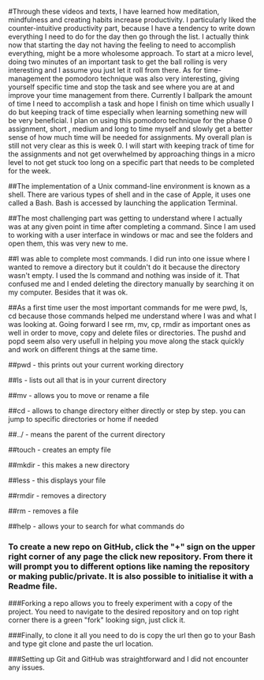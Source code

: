 #Through these videos and texts, I have learned how meditation, mindfulness and creating habits increase productivity. I particularly liked the counter-intuitive productivity part, because I have a tendency to write down everything I need to do for the day then go through the list. I actually think now that starting the day not having the feeling to need to accomplish everything, might be a more wholesome approach. To start at a micro level, doing two minutes of an important task to get the ball rolling is very interesting and I assume you just let it roll from there. As for time-management the pomodoro technique was also very interesting, giving yourself specific time and stop the task and see where you are at and improve your time management from there. Currently I ballpark the amount of time I need to accomplish a task and hope I finish on time which usually I do but keeping track of time especially when learning something new will be very beneficial. I plan on using this pomodoro technique for the phase 0 assignment, short , medium and long to time myself and slowly get a better sense of how much time will be needed for assignments. My overall plan is still not very clear as this is week 0. I will start with keeping track of time for the assignments and not get overwhelmed by approaching things in a micro level to not get stuck too long on a specific part that needs to be completed for the week.

##The implementation of a Unix command-line environment is known as a shell. There are various types of shell and in the case of Apple, it uses one called a Bash. Bash is accessed by launching the application Terminal.

##The most challenging part was getting to understand where I actually was at any given point in time after completing a command. Since I am used to working with a user interface in windows or mac and see the folders and open them, this was very new to me.

##I was able to complete most commands. I did run into one issue where I wanted to remove a directory but it couldn't do it because the directory wasn't empty. I used the ls command and nothing was inside of it. That confused me and I ended deleting the directory manually by searching it on my computer. Besides that it was ok.

##As a first time user the most important commands for me were pwd, ls, cd because those commands helped me understand where I was and what I was looking at. Going forward I see rm, mv, cp, rmdir as important ones as well in order to move, copy and delete files or directories. The pushd and popd seem also very usefull in helping you move along the stack quickly and work on different things at the same time.

##pwd - this prints out your current working directory

##ls - lists out all that is in your current directory

##mv - allows you to move or rename a file

##cd - allows to change directory either directly or step by step. you can jump to specific directories or home if needed

##../ - means the parent of the current directory

##touch - creates an empty file

##mkdir - this makes a new directory

##less - this displays your file

##rmdir - removes a directory

##rm - removes a file

##help - allows your to search for what commands do

### To create a new repo on GitHub, click the "+" sign on the upper right corner of any page the click new repository. From there it will prompt you to different options like naming the repository or making public/private. It is also possible to initialise it with a Readme file.

###Forking a repo allows you to freely experiment with a copy of the project. You need to navigate to the desired repository and on top right corner there is a green "fork" looking sign, just click it.

###Finally, to clone it all you need to do is copy the url then go to your Bash and type git clone and paste the url location.

###Setting up Git and GitHub was straightforward and I did not encounter any issues.